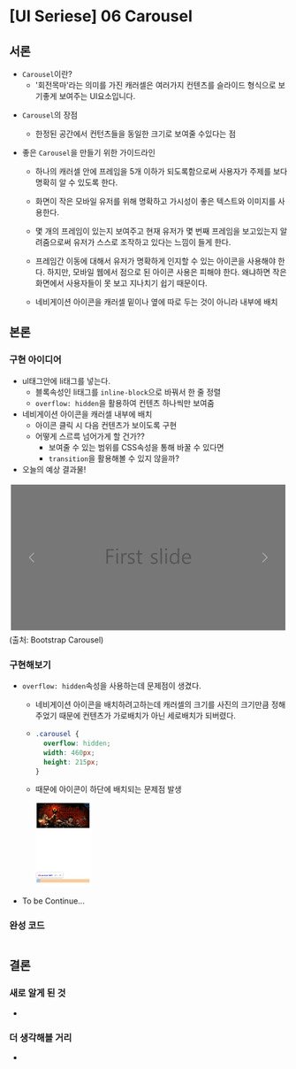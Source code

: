 # [UI Seriese] 06 Carousel

## 서론

* `Carousel`이란?
  * '회전목마'라는 의미를 가진 캐러셀은 여러가지 컨텐츠를 슬라이드 형식으로 보기좋게 보여주는 UI요소입니다.

- `Carousel`의 장점

  - 한정된 공간에서 컨턴츠들을 동일한 크기로 보여줄 수있다는 점

- 좋은 `Carousel`을 만들기 위한 가이드라인

  - 하나의 캐러셀 안에 프레임을 5개 이하가 되도록함으로써 사용자가 주제를 보다 명확히 알 수 있도록 한다.

  - 화면이 작은 모바일 유저를 위해 명확하고 가시성이 좋은 텍스트와 이미지를 사용한다.
  - 몇 개의 프레임이 있는지 보여주고 현재 유저가 몇 번째 프레임을 보고있는지 알려줌으로써 유저가 스스로 조작하고 있다는 느낌이 들게 한다.
  - 프레임간 이동에 대해서 유저가 명확하게 인지할 수 있는 아이콘을 사용해야 한다. 하지만, 모바일 웹에서 점으로 된 아이콘 사용은 피해야 한다. 왜냐하면 작은 화면에서 사용자들이 못 보고 지나치기 쉽기 때문이다. 
  - 네비게이션 아이콘을 캐러셀 밑이나 옆에 따로 두는 것이 아니라 내부에 배치

## 본론

### 구현 아이디어

* ul태그안에 li태그를 넣는다.
  * 블록속성인 li태그를 `inline-block`으로 바꿔서 한 줄 정렬
  *  `overflow: hidden`을 활용하여 컨텐츠 하나씩만 보여줌
* 네비게이션 아이콘을 캐러셀 내부에 배치
  * 아이콘 클릭 시 다음 컨텐츠가 보이도록 구현
  * 어떻게 스르륵 넘어가게 할 건가??
    * 보여줄 수 있는 범위를 CSS속성을 통해 바꿀 수 있다면 
    * `transition`을 활용해볼 수 있지 않을까?
* 오늘의 예상 결과물!

![image-20210915214734994](06_carousel.assets/image-20210915214734994.png)(출처: Bootstrap Carousel)

### 구현해보기

* `overflow: hidden`속성을 사용하는데 문제점이 생겼다.

  * 네비게이션 아이콘을 배치하려고하는데 캐러셀의 크기를 사진의 크기만큼 정해주었기 때문에 컨텐츠가 가로배치가 아닌 세로배치가 되버렸다.

  * ```css
    .carousel {
      overflow: hidden;
      width: 460px;
      height: 215px;
    }
    ```

  * 때문에 아이콘이 하단에 배치되는 문제점 발생

    <img src="06_carousel.assets/image-20210915225707180.png" alt="image-20210915225707180" style="zoom: 25%;" />

- To be Continue...

### 완성 코드

```html

```





## 결론



### 새로 알게 된 것

* 



### 더 생각해볼 거리

* 

